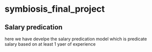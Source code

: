 # symbiosis_final_project
## Salary predication
here we have develpe the salary predication model which is predicate salary based on at least 1 yaer of experience
